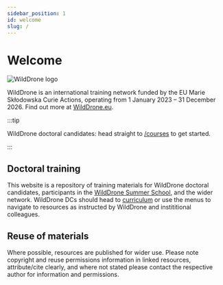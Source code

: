 ```yaml
---
sidebar_position: 1
id: welcome
slug: /
---
```


# Welcome

![WildDrone logo](/img/WildDrone_Detailed_logo_300px.png)

WildDrone is an international training network funded by the EU Marie Skłodowska Curie Actions, operating from 1 January 2023 – 31 December 2026. Find out more at [WildDrone.eu](https://wilddrone.eu).

:::tip

WildDrone doctoral candidates: head straight to [/courses](category/courses) to get started.

:::

## Doctoral training

This website is a repository of training materials for WildDrone doctoral candidates, participants in the [WildDrone Summer School](summer-school/overview), and the wider network. WildDrone DCs should head to [curriculum](curriculum) or use the menus to navigate to resources as instructed by WildDrone and instititional colleagues.

## Reuse of materials

 Where possible, resources are published for wider use. Please note copyright and reuse permissions information in linked resources, attribute/cite clearly, and where not stated please contact the respective author for information and permissions.
